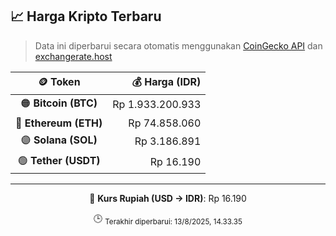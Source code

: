 

<!-- HARGA_KRIPTO -->
## 📈 Harga Kripto Terbaru

> Data ini diperbarui secara otomatis menggunakan [CoinGecko API](https://www.coingecko.com/) dan [exchangerate.host](https://exchangerate.host/)

<div align="center">

| 🪙 Token | 💰 Harga (IDR) |
|:------:|---------------:|
| 🟠 **Bitcoin (BTC)**   | Rp 1.933.200.933 |
| 🔵 **Ethereum (ETH)**  | Rp 74.858.060 |
| 🟣 **Solana (SOL)**    | Rp 3.186.891 |
| 🟢 **Tether (USDT)**   | Rp 16.190 |

---

💱 **Kurs Rupiah (USD → IDR)**: Rp 16.190

🕒 <sub>Terakhir diperbarui: 13/8/2025, 14.33.35</sub>

</div>
<!-- /HARGA_KRIPTO -->
